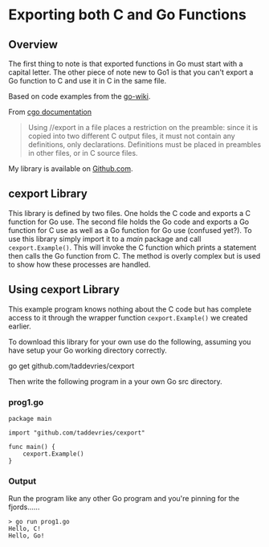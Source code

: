 # Exporting both C and Go Functions #

## Overview ##
The first thing to note is that exported functions in Go must start with a capital letter. The other piece of note new to Go1 is that you can't export a Go function to C and use it in C in the same file. 

Based on code examples from the [go-wiki][3].

From [cgo documentation][1]

> Using //export in a file places a restriction on the preamble: since it is copied into two different C output files, it must not contain any definitions, only declarations. Definitions must be placed in preambles in other files, or in C source files.

My library is available on [Github.com][2].

## cexport Library ##
This library is defined by two files. One holds the C code and exports a C function for Go use. The second file holds the Go code and exports a Go function for C use as well as a Go function for Go use (confused yet?). To use this library simply import it to a *main* package and call `cexport.Example()`. This will invoke the C function which prints a statement then calls the Go function from C. The method is overly complex but is used to show how these processes are handled.

## Using cexport Library ##
This example program knows nothing about the C code but has complete access to it through the wrapper function `cexport.Example()` we created earlier.

To download this library for your own use do the following, assuming you have setup your Go working directory correctly.

go get github.com/taddevries/cexport

Then write the following program in a your own Go src directory.

### prog1.go ###

    package main

    import "github.com/taddevries/cexport"

    func main() {
        cexport.Example()
    }

### Output ###
Run the program like any other Go program and you're pinning for the fjords......

    > go run prog1.go
    Hello, C!
    Hello, Go!

[1]: http://golang.org/cmd/cgo/ "Command cgo"
[2]: https://github.com/taddevries/cexport
[3]: https://code.google.com/p/go-wiki/wiki/cgo


<!-- rBqBkZXgqodTVH6ncXY5 -->
